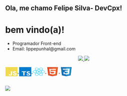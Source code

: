 ## Ola, me chamo Felipe Silva- DevCpx!
<h1> bem vindo(a)!</h1>
<ul>
<li>Programador Front-end</li>
  <li>Email: lippepunhal@gmail.com</li>
  
</ul>


<div align="center">
  <a href="https://github.com/DevCpx">
  <img height="180em" src="https://github-readme-stats.vercel.app/api?username=DevCpx&show_icons=true&theme=dracula&include_all_commits=true&count_private=true"/>
  <img height="180em" src="https://github-readme-stats.vercel.app/api/top-langs/?username=DevCpx&layout=compact&langs_count=7&theme=dracula"/>
</div>
<div style="display: inline_block"><br>
  <img align="center" alt="DevCpx-Js" height="30" width="40" src="https://raw.githubusercontent.com/devicons/devicon/master/icons/javascript/javascript-plain.svg">
  <img align="center" alt="DevCpx-Ts" height="30" width="40" src="https://raw.githubusercontent.com/devicons/devicon/master/icons/typescript/typescript-plain.svg">
  <img align="center" alt="DevCpx-React" height="30" width="40" src="https://raw.githubusercontent.com/devicons/devicon/master/icons/react/react-original.svg">
  <img align="center" alt="DevCpx-HTML" height="30" width="40" src="https://raw.githubusercontent.com/devicons/devicon/master/icons/html5/html5-original.svg">
  <img align="center" alt="DevCpx-CSS" height="30" width="40" src="https://raw.githubusercontent.com/devicons/devicon/master/icons/css3/css3-original.svg">

</div>
  
  ##
 
<div> 
  <a href="https://www.linkedin.com/in/felipesilvaDevcpx" target="_blank"><img src="https://img.shields.io/badge/-LinkedIn-%230077B5?style=for-the-badge&logo=linkedin&logoColor=white" target="_blank"></a> 
 
 
</div>
